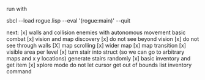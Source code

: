 run with

sbcl --load rogue.lisp --eval '(rogue:main)' --quit


next:
[x] walls and collision
enemies with autonomous movement
basic combat
[x] vision and map discovery
[x] do not see beyond vision
[x] do not see through walls
[X] map scrolling
[x] wider map
[x] map transition
[x] visible area per level
[x] turn stair into struct (so we can go to arbitrary maps and x y locations)
generate stairs randomly
[x] basic inventory and get item
[x] xplore mode
do not let cursor get out of bounds
list inventory command
